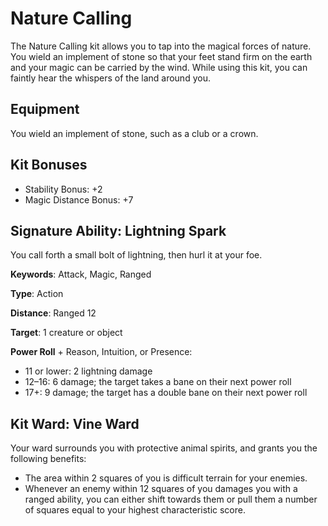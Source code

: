 # Nature Calling

The Nature Calling kit allows you to tap into the magical forces of nature. You wield an implement of stone so that your feet stand firm on the earth and your magic can be carried by the wind. While using this kit, you can faintly hear the whispers of the land around you.

## Equipment

You wield an implement of stone, such as a club or a crown.

## Kit Bonuses

-   Stability Bonus: +2
-   Magic Distance Bonus: +7

## Signature Ability: Lightning Spark

You call forth a small bolt of lightning, then hurl it at your foe.

**Keywords**: Attack, Magic, Ranged

**Type**: Action

**Distance**: Ranged 12

**Target**: 1 creature or object

**Power Roll** + Reason, Intuition, or Presence:

-   11 or lower: 2 lightning damage
-   12–16: 6 damage; the target takes a bane on their next power roll
-   17+: 9 damage; the target has a double bane on their next power roll

## Kit Ward: Vine Ward

Your ward surrounds you with protective animal spirits, and grants you the following benefits:

-   The area within 2 squares of you is difficult terrain for your enemies.
-   Whenever an enemy within 12 squares of you damages you with a ranged ability, you can either shift towards them or pull them a number of squares equal to your highest characteristic score.
